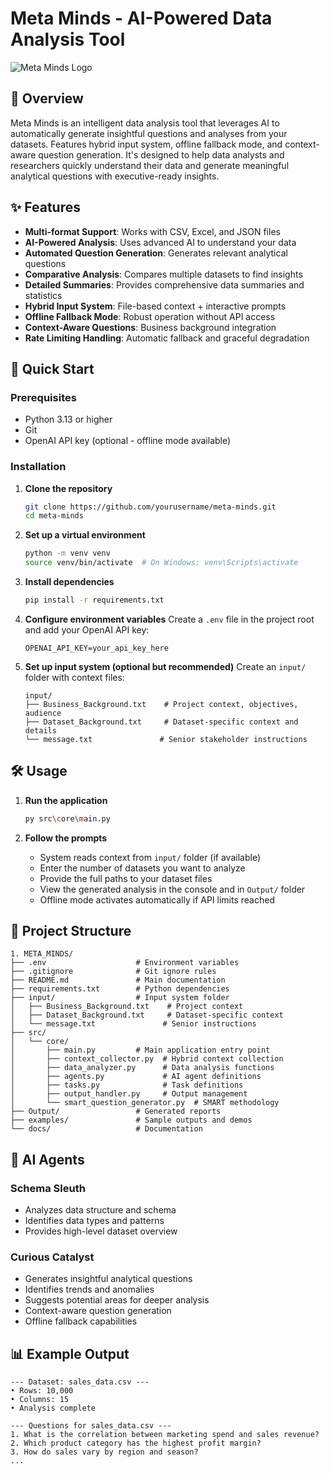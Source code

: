 # Meta Minds - AI-Powered Data Analysis Tool

![Meta Minds Logo](https://via.placeholder.com/150)  <!-- Replace with your actual logo -->

## 📝 Overview
Meta Minds is an intelligent data analysis tool that leverages AI to automatically generate insightful questions and analyses from your datasets. Features hybrid input system, offline fallback mode, and context-aware question generation. It's designed to help data analysts and researchers quickly understand their data and generate meaningful analytical questions with executive-ready insights.

## ✨ Features

- **Multi-format Support**: Works with CSV, Excel, and JSON files
- **AI-Powered Analysis**: Uses advanced AI to understand your data
- **Automated Question Generation**: Generates relevant analytical questions
- **Comparative Analysis**: Compares multiple datasets to find insights
- **Detailed Summaries**: Provides comprehensive data summaries and statistics
- **Hybrid Input System**: File-based context + interactive prompts
- **Offline Fallback Mode**: Robust operation without API access
- **Context-Aware Questions**: Business background integration
- **Rate Limiting Handling**: Automatic fallback and graceful degradation

## 🚀 Quick Start

### Prerequisites
- Python 3.13 or higher
- Git
- OpenAI API key (optional - offline mode available)

### Installation

1. **Clone the repository**
   ```bash
   git clone https://github.com/yourusername/meta-minds.git
   cd meta-minds
   ```

2. **Set up a virtual environment**
   ```bash
   python -m venv venv
   source venv/bin/activate  # On Windows: venv\Scripts\activate
   ```

3. **Install dependencies**
   ```bash
   pip install -r requirements.txt
   ```

4. **Configure environment variables**
   Create a `.env` file in the project root and add your OpenAI API key:
   ```
   OPENAI_API_KEY=your_api_key_here
   ```

5. **Set up input system (optional but recommended)**
   Create an `input/` folder with context files:
   ```
   input/
   ├── Business_Background.txt    # Project context, objectives, audience
   ├── Dataset_Background.txt     # Dataset-specific context and details
   └── message.txt               # Senior stakeholder instructions
   ```

## 🛠️ Usage

1. **Run the application**
   ```bash
   py src\core\main.py
   ```

2. **Follow the prompts**
   - System reads context from `input/` folder (if available)
   - Enter the number of datasets you want to analyze
   - Provide the full paths to your dataset files
   - View the generated analysis in the console and in `Output/` folder
   - Offline mode activates automatically if API limits reached

## 📂 Project Structure

```
1. META_MINDS/
├── .env                    # Environment variables
├── .gitignore              # Git ignore rules
├── README.md               # Main documentation
├── requirements.txt        # Python dependencies
├── input/                  # Input system folder
│   ├── Business_Background.txt    # Project context
│   ├── Dataset_Background.txt     # Dataset-specific context
│   └── message.txt               # Senior instructions
├── src/
│   └── core/
│       ├── main.py         # Main application entry point
│       ├── context_collector.py  # Hybrid context collection
│       ├── data_analyzer.py      # Data analysis functions
│       ├── agents.py             # AI agent definitions
│       ├── tasks.py              # Task definitions
│       ├── output_handler.py     # Output management
│       └── smart_question_generator.py  # SMART methodology
├── Output/                 # Generated reports
├── examples/               # Sample outputs and demos
└── docs/                   # Documentation
```

## 🤖 AI Agents

### Schema Sleuth
- Analyzes data structure and schema
- Identifies data types and patterns
- Provides high-level dataset overview

### Curious Catalyst
- Generates insightful analytical questions
- Identifies trends and anomalies
- Suggests potential areas for deeper analysis
- Context-aware question generation
- Offline fallback capabilities

## 📊 Example Output

```
--- Dataset: sales_data.csv ---
• Rows: 10,000
• Columns: 15
• Analysis complete

--- Questions for sales_data.csv ---
1. What is the correlation between marketing spend and sales revenue?
2. Which product category has the highest profit margin?
3. How do sales vary by region and season?
...
```
